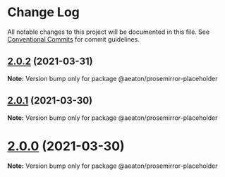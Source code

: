 # Change Log

All notable changes to this project will be documented in this file.
See [Conventional Commits](https://conventionalcommits.org) for commit guidelines.

## [2.0.2](https://github.com/hubgit/react-prosemirror/compare/@aeaton/prosemirror-placeholder@2.0.1...@aeaton/prosemirror-placeholder@2.0.2) (2021-03-31)

**Note:** Version bump only for package @aeaton/prosemirror-placeholder





## [2.0.1](https://github.com/hubgit/react-prosemirror/compare/@aeaton/prosemirror-placeholder@2.0.0...@aeaton/prosemirror-placeholder@2.0.1) (2021-03-30)

**Note:** Version bump only for package @aeaton/prosemirror-placeholder





# [2.0.0](https://github.com/hubgit/react-prosemirror/compare/@aeaton/prosemirror-placeholder@0.1.0...@aeaton/prosemirror-placeholder@2.0.0) (2021-03-30)

**Note:** Version bump only for package @aeaton/prosemirror-placeholder
